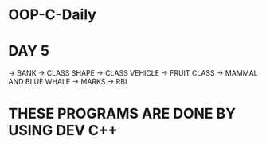 # OOP-C-Daily
# DAY 5
-> BANK 
-> CLASS SHAPE
-> CLASS VEHICLE
-> FRUIT CLASS
-> MAMMAL AND BLUE WHALE 
-> MARKS
-> RBI
# THESE PROGRAMS ARE DONE BY USING DEV C++
